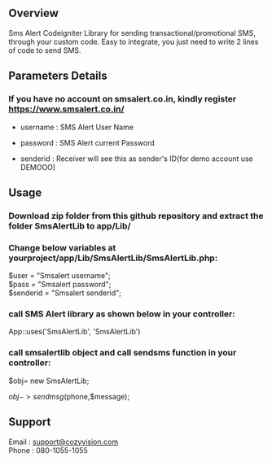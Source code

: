 ## Overview

Sms Alert Codeigniter Library for sending transactional/promotional SMS, through your custom code. Easy to integrate, you just need to write 2 lines of code to send SMS.

## Parameters Details
### If you have no account on smsalert.co.in, kindly register https://www.smsalert.co.in/

* username : SMS Alert User Name

* password : SMS Alert current Password

* senderid : Receiver will see this as sender's ID(for demo account use DEMOOO)


## Usage

### Download zip folder from this github repository and extract the folder SmsAlertLib to app/Lib/


### Change below variables at yourproject/app/Lib/SmsAlertLib/SmsAlertLib.php:

  $user = "Smsalert username";  
  $pass = "Smsalert password";  
  $senderid = "Smsalert senderid"; 
  
### call SMS Alert library as shown below in your controller:

  App::uses('SmsAlertLib', 'SmsAlertLib')
   
### call smsalertlib object and call sendsms function in your controller:

   $obj= new SmsAlertLib;
   
   $obj->sendmsg($phone,$message);
   
    
## Support 
  Email :  support@cozyvision.com  
  Phone :  080-1055-1055
